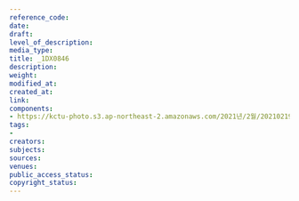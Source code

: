 ```yaml
---
reference_code: 
date: 
draft: 
level_of_description: 
media_type: 
title: _1DX0846
description: 
weight: 
modified_at: 
created_at: 
link: 
components:
- https://kctu-photo.s3.ap-northeast-2.amazonaws.com/2021년/2월/20210219_백기완+선생+발인.영결식.하관/송승현/_1DX0846.jpg
tags:
- 
creators: 
subjects: 
sources: 
venues: 
public_access_status: 
copyright_status: 
---
```

